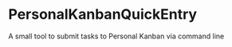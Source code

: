 PersonalKanbanQuickEntry
========================

A small tool to submit tasks to Personal Kanban via command line
